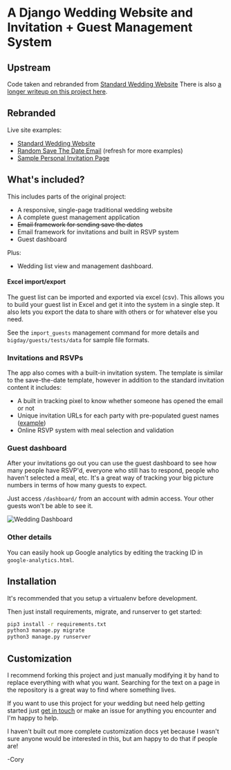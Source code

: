 # A Django Wedding Website and Invitation + Guest Management System

## Upstream
Code taken and rebranded from [Standard Wedding Website](http://coryandro.com/)
There is also [a longer writeup on this project here](https://www.placecard.me/blog/django-wedding-website/).


## Rebranded
Live site examples:
- [Standard Wedding Website](https://fiechegutierrez.com//)
- [Random Save The Date Email](https://fiechegutierrez.com//save-the-date/) (refresh for more examples)
- [Sample Personal Invitation Page](https://fiechegutierrez.com//invite/b2ad24ec5dbb4694a36ef4ab616264e0/)


## What's included?
This includes parts of the original project:
- A responsive, single-page traditional wedding website
- A complete guest management application
- ~~Email framework for sending save the dates~~
- Email framework for invitations and built in RSVP system
- Guest dashboard

Plus:
- Wedding list view and management dashboard.

#### Excel import/export

The guest list can be imported and exported via excel (csv).
This allows you to build your guest list in Excel and get it into the system in a single step.
It also lets you export the data to share with others or for whatever else you need.

See the `import_guests` management command for more details and `bigday/guests/tests/data` for sample file formats.

### Invitations and RSVPs

The app also comes with a built-in invitation system.
The template is similar to the save-the-date template, however in addition to the standard invitation content it includes:

- A built in tracking pixel to know whether someone has opened the email or not
- Unique invitation URLs for each party with pre-populated guest names ([example](https://fiechegutierrez.com//invite/b2ad24ec5dbb4694a36ef4ab616264e0/))
- Online RSVP system with meal selection and validation

### Guest dashboard

After your invitations go out you can use the guest dashboard to see how many people have RSVP'd, everyone who still
has to respond, people who haven't selected a meal, etc.
It's a great way of tracking your big picture numbers in terms of how many guests to expect.

Just access `/dashboard/` from an account with admin access. Your other guests won't be able to see it.

![Wedding Dashboard](https://raw.githubusercontent.com/czue/django-wedding-website/master/screenshots/wedding-dashboard.png)

### Other details

You can easily hook up Google analytics by editing the tracking ID in `google-analytics.html`.


## Installation

It's recommended that you setup a virtualenv before development.

Then just install requirements, migrate, and runserver to get started:

```bash
pip3 install -r requirements.txt
python3 manage.py migrate
python3 manage.py runserver
```

## Customization

I recommend forking this project and just manually modifying it by hand to replace everything with what you want.
Searching for the text on a page in the repository is a great way to find where something lives.

If you want to use this project for your wedding but need help getting started just [get in touch](http://www.coryzue.com/contact/) or make an issue
for anything you encounter and I'm happy to help.

I haven't built out more complete customization docs yet because I wasn't sure anyone would be interested in this,
but am happy to do that if people are!

-Cory
